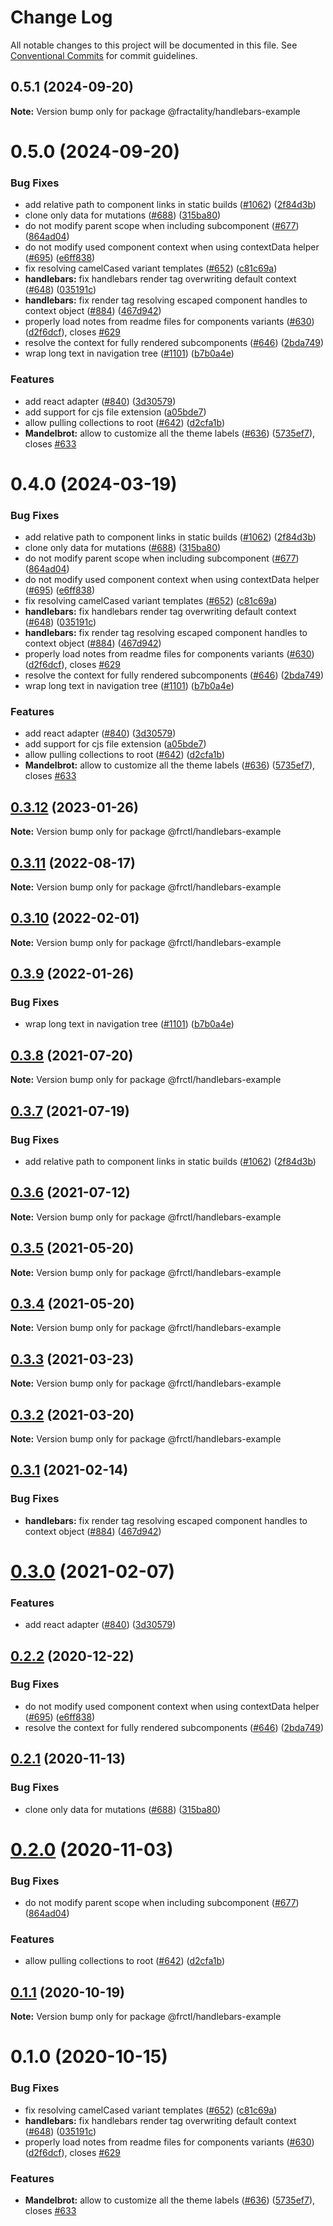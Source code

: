# Change Log

All notable changes to this project will be documented in this file.
See [Conventional Commits](https://conventionalcommits.org) for commit guidelines.

## 0.5.1 (2024-09-20)

**Note:** Version bump only for package @fractality/handlebars-example

# 0.5.0 (2024-09-20)

### Bug Fixes

-   add relative path to component links in static builds ([#1062](https://github.com/sitepark/fractality/issues/1062)) ([2f84d3b](https://github.com/sitepark/fractality/commit/2f84d3b84498c238d28c2ca1021daf89aff879be))
-   clone only data for mutations ([#688](https://github.com/sitepark/fractality/issues/688)) ([315ba80](https://github.com/sitepark/fractality/commit/315ba8010ed33a7e3314376c108b39f68c7d4435))
-   do not modify parent scope when including subcomponent ([#677](https://github.com/sitepark/fractality/issues/677)) ([864ad04](https://github.com/sitepark/fractality/commit/864ad04faf3dfa4d2397091d991d2edb6e20d52f))
-   do not modify used component context when using contextData helper ([#695](https://github.com/sitepark/fractality/issues/695)) ([e6ff838](https://github.com/sitepark/fractality/commit/e6ff8383b4ebc2b93d70a8a176c30c49d3581139))
-   fix resolving camelCased variant templates ([#652](https://github.com/sitepark/fractality/issues/652)) ([c81c69a](https://github.com/sitepark/fractality/commit/c81c69ae5237f3027e70089a6918221513d7f106))
-   **handlebars:** fix handlebars render tag overwriting default context ([#648](https://github.com/sitepark/fractality/issues/648)) ([035191c](https://github.com/sitepark/fractality/commit/035191c7b2cd97d928143b312f428b75b1629ff6))
-   **handlebars:** fix render tag resolving escaped component handles to context object ([#884](https://github.com/sitepark/fractality/issues/884)) ([467d942](https://github.com/sitepark/fractality/commit/467d942f089d81b955e4ce514d3c69bd1ce9c177))
-   properly load notes from readme files for components variants ([#630](https://github.com/sitepark/fractality/issues/630)) ([d2f6dcf](https://github.com/sitepark/fractality/commit/d2f6dcffeefe25f3e9f0d272c0b0bdd9590779bf)), closes [#629](https://github.com/sitepark/fractality/issues/629)
-   resolve the context for fully rendered subcomponents ([#646](https://github.com/sitepark/fractality/issues/646)) ([2bda749](https://github.com/sitepark/fractality/commit/2bda749f003b29ee9f24021db639602aae1868df))
-   wrap long text in navigation tree ([#1101](https://github.com/sitepark/fractality/issues/1101)) ([b7b0a4e](https://github.com/sitepark/fractality/commit/b7b0a4eff65a1bc601391cb483af38ea87109eb9))

### Features

-   add react adapter ([#840](https://github.com/sitepark/fractality/issues/840)) ([3d30579](https://github.com/sitepark/fractality/commit/3d30579c99c14872420d43d834f04bcb7f36fb94))
-   add support for cjs file extension ([a05bde7](https://github.com/sitepark/fractality/commit/a05bde7c8cb2788e296f5ffda859e46debbbcd39))
-   allow pulling collections to root ([#642](https://github.com/sitepark/fractality/issues/642)) ([d2cfa1b](https://github.com/sitepark/fractality/commit/d2cfa1b6a76ca2328967374c62f4e35ca10cb758))
-   **Mandelbrot:** allow to customize all the theme labels ([#636](https://github.com/sitepark/fractality/issues/636)) ([5735ef7](https://github.com/sitepark/fractality/commit/5735ef7a9745cbf2fe4e4ca7eb31837fb2a4494e)), closes [#633](https://github.com/sitepark/fractality/issues/633)

# 0.4.0 (2024-03-19)

### Bug Fixes

-   add relative path to component links in static builds ([#1062](https://github.com/sitepark/fractality/issues/1062)) ([2f84d3b](https://github.com/sitepark/fractality/commit/2f84d3b84498c238d28c2ca1021daf89aff879be))
-   clone only data for mutations ([#688](https://github.com/sitepark/fractality/issues/688)) ([315ba80](https://github.com/sitepark/fractality/commit/315ba8010ed33a7e3314376c108b39f68c7d4435))
-   do not modify parent scope when including subcomponent ([#677](https://github.com/sitepark/fractality/issues/677)) ([864ad04](https://github.com/sitepark/fractality/commit/864ad04faf3dfa4d2397091d991d2edb6e20d52f))
-   do not modify used component context when using contextData helper ([#695](https://github.com/sitepark/fractality/issues/695)) ([e6ff838](https://github.com/sitepark/fractality/commit/e6ff8383b4ebc2b93d70a8a176c30c49d3581139))
-   fix resolving camelCased variant templates ([#652](https://github.com/sitepark/fractality/issues/652)) ([c81c69a](https://github.com/sitepark/fractality/commit/c81c69ae5237f3027e70089a6918221513d7f106))
-   **handlebars:** fix handlebars render tag overwriting default context ([#648](https://github.com/sitepark/fractality/issues/648)) ([035191c](https://github.com/sitepark/fractality/commit/035191c7b2cd97d928143b312f428b75b1629ff6))
-   **handlebars:** fix render tag resolving escaped component handles to context object ([#884](https://github.com/sitepark/fractality/issues/884)) ([467d942](https://github.com/sitepark/fractality/commit/467d942f089d81b955e4ce514d3c69bd1ce9c177))
-   properly load notes from readme files for components variants ([#630](https://github.com/sitepark/fractality/issues/630)) ([d2f6dcf](https://github.com/sitepark/fractality/commit/d2f6dcffeefe25f3e9f0d272c0b0bdd9590779bf)), closes [#629](https://github.com/sitepark/fractality/issues/629)
-   resolve the context for fully rendered subcomponents ([#646](https://github.com/sitepark/fractality/issues/646)) ([2bda749](https://github.com/sitepark/fractality/commit/2bda749f003b29ee9f24021db639602aae1868df))
-   wrap long text in navigation tree ([#1101](https://github.com/sitepark/fractality/issues/1101)) ([b7b0a4e](https://github.com/sitepark/fractality/commit/b7b0a4eff65a1bc601391cb483af38ea87109eb9))

### Features

-   add react adapter ([#840](https://github.com/sitepark/fractality/issues/840)) ([3d30579](https://github.com/sitepark/fractality/commit/3d30579c99c14872420d43d834f04bcb7f36fb94))
-   add support for cjs file extension ([a05bde7](https://github.com/sitepark/fractality/commit/a05bde7c8cb2788e296f5ffda859e46debbbcd39))
-   allow pulling collections to root ([#642](https://github.com/sitepark/fractality/issues/642)) ([d2cfa1b](https://github.com/sitepark/fractality/commit/d2cfa1b6a76ca2328967374c62f4e35ca10cb758))
-   **Mandelbrot:** allow to customize all the theme labels ([#636](https://github.com/sitepark/fractality/issues/636)) ([5735ef7](https://github.com/sitepark/fractality/commit/5735ef7a9745cbf2fe4e4ca7eb31837fb2a4494e)), closes [#633](https://github.com/sitepark/fractality/issues/633)

## [0.3.12](https://github.com/frctl/fractal/compare/@frctl/handlebars-example@0.3.11...@frctl/handlebars-example@0.3.12) (2023-01-26)

**Note:** Version bump only for package @frctl/handlebars-example

## [0.3.11](https://github.com/frctl/fractal/compare/@frctl/handlebars-example@0.3.10...@frctl/handlebars-example@0.3.11) (2022-08-17)

**Note:** Version bump only for package @frctl/handlebars-example

## [0.3.10](https://github.com/frctl/fractal/compare/@frctl/handlebars-example@0.3.9...@frctl/handlebars-example@0.3.10) (2022-02-01)

**Note:** Version bump only for package @frctl/handlebars-example

## [0.3.9](https://github.com/frctl/fractal/compare/@frctl/handlebars-example@0.3.8...@frctl/handlebars-example@0.3.9) (2022-01-26)

### Bug Fixes

-   wrap long text in navigation tree ([#1101](https://github.com/frctl/fractal/issues/1101)) ([b7b0a4e](https://github.com/frctl/fractal/commit/b7b0a4eff65a1bc601391cb483af38ea87109eb9))

## [0.3.8](https://github.com/frctl/fractal/compare/@frctl/handlebars-example@0.3.7...@frctl/handlebars-example@0.3.8) (2021-07-20)

**Note:** Version bump only for package @frctl/handlebars-example

## [0.3.7](https://github.com/frctl/fractal/compare/@frctl/handlebars-example@0.3.6...@frctl/handlebars-example@0.3.7) (2021-07-19)

### Bug Fixes

-   add relative path to component links in static builds ([#1062](https://github.com/frctl/fractal/issues/1062)) ([2f84d3b](https://github.com/frctl/fractal/commit/2f84d3b84498c238d28c2ca1021daf89aff879be))

## [0.3.6](https://github.com/frctl/fractal/compare/@frctl/handlebars-example@0.3.5...@frctl/handlebars-example@0.3.6) (2021-07-12)

**Note:** Version bump only for package @frctl/handlebars-example

## [0.3.5](https://github.com/frctl/fractal/compare/@frctl/handlebars-example@0.3.4...@frctl/handlebars-example@0.3.5) (2021-05-20)

**Note:** Version bump only for package @frctl/handlebars-example

## [0.3.4](https://github.com/frctl/fractal/compare/@frctl/handlebars-example@0.3.3...@frctl/handlebars-example@0.3.4) (2021-05-20)

**Note:** Version bump only for package @frctl/handlebars-example

## [0.3.3](https://github.com/frctl/fractal/compare/@frctl/handlebars-example@0.3.2...@frctl/handlebars-example@0.3.3) (2021-03-23)

**Note:** Version bump only for package @frctl/handlebars-example

## [0.3.2](https://github.com/frctl/fractal/compare/@frctl/handlebars-example@0.3.1...@frctl/handlebars-example@0.3.2) (2021-03-20)

**Note:** Version bump only for package @frctl/handlebars-example

## [0.3.1](https://github.com/frctl/fractal/compare/@frctl/handlebars-example@0.3.0...@frctl/handlebars-example@0.3.1) (2021-02-14)

### Bug Fixes

-   **handlebars:** fix render tag resolving escaped component handles to context object ([#884](https://github.com/frctl/fractal/issues/884)) ([467d942](https://github.com/frctl/fractal/commit/467d942f089d81b955e4ce514d3c69bd1ce9c177))

# [0.3.0](https://github.com/frctl/fractal/compare/@frctl/handlebars-example@0.2.2...@frctl/handlebars-example@0.3.0) (2021-02-07)

### Features

-   add react adapter ([#840](https://github.com/frctl/fractal/issues/840)) ([3d30579](https://github.com/frctl/fractal/commit/3d30579c99c14872420d43d834f04bcb7f36fb94))

## [0.2.2](https://github.com/frctl/fractal/compare/@frctl/handlebars-example@0.2.1...@frctl/handlebars-example@0.2.2) (2020-12-22)

### Bug Fixes

-   do not modify used component context when using contextData helper ([#695](https://github.com/frctl/fractal/issues/695)) ([e6ff838](https://github.com/frctl/fractal/commit/e6ff8383b4ebc2b93d70a8a176c30c49d3581139))
-   resolve the context for fully rendered subcomponents ([#646](https://github.com/frctl/fractal/issues/646)) ([2bda749](https://github.com/frctl/fractal/commit/2bda749f003b29ee9f24021db639602aae1868df))

## [0.2.1](https://github.com/frctl/fractal/compare/@frctl/handlebars-example@0.2.0...@frctl/handlebars-example@0.2.1) (2020-11-13)

### Bug Fixes

-   clone only data for mutations ([#688](https://github.com/frctl/fractal/issues/688)) ([315ba80](https://github.com/frctl/fractal/commit/315ba8010ed33a7e3314376c108b39f68c7d4435))

# [0.2.0](https://github.com/frctl/fractal/compare/@frctl/handlebars-example@0.1.1...@frctl/handlebars-example@0.2.0) (2020-11-03)

### Bug Fixes

-   do not modify parent scope when including subcomponent ([#677](https://github.com/frctl/fractal/issues/677)) ([864ad04](https://github.com/frctl/fractal/commit/864ad04faf3dfa4d2397091d991d2edb6e20d52f))

### Features

-   allow pulling collections to root ([#642](https://github.com/frctl/fractal/issues/642)) ([d2cfa1b](https://github.com/frctl/fractal/commit/d2cfa1b6a76ca2328967374c62f4e35ca10cb758))

## [0.1.1](https://github.com/frctl/fractal/compare/@frctl/handlebars-example@0.1.0...@frctl/handlebars-example@0.1.1) (2020-10-19)

**Note:** Version bump only for package @frctl/handlebars-example

# 0.1.0 (2020-10-15)

### Bug Fixes

-   fix resolving camelCased variant templates ([#652](https://github.com/frctl/fractal/issues/652)) ([c81c69a](https://github.com/frctl/fractal/commit/c81c69ae5237f3027e70089a6918221513d7f106))
-   **handlebars:** fix handlebars render tag overwriting default context ([#648](https://github.com/frctl/fractal/issues/648)) ([035191c](https://github.com/frctl/fractal/commit/035191c7b2cd97d928143b312f428b75b1629ff6))
-   properly load notes from readme files for components variants ([#630](https://github.com/frctl/fractal/issues/630)) ([d2f6dcf](https://github.com/frctl/fractal/commit/d2f6dcffeefe25f3e9f0d272c0b0bdd9590779bf)), closes [#629](https://github.com/frctl/fractal/issues/629)

### Features

-   **Mandelbrot:** allow to customize all the theme labels ([#636](https://github.com/frctl/fractal/issues/636)) ([5735ef7](https://github.com/frctl/fractal/commit/5735ef7a9745cbf2fe4e4ca7eb31837fb2a4494e)), closes [#633](https://github.com/frctl/fractal/issues/633)
